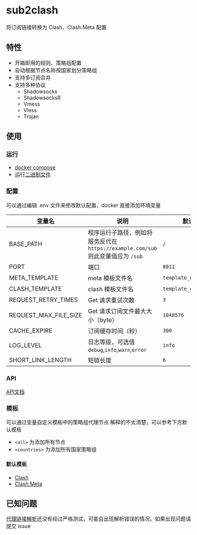 # sub2clash

将订阅链接转换为 Clash、Clash.Meta 配置

## 特性

- 开箱即用的规则、策略组配置
- 自动根据节点名称按国家划分策略组
- 支持多订阅合并
- 支持多种协议
    - Shadowsocks
    - ShadowsocksR
    - Vmess
    - Vless
    - Trojan

## 使用

### 运行

- [docker compose](./docker-compose.yml)
- 运行[二进制文件](https://github.com/nitezs/sub2clash/releases/latest)

### 配置

可以通过编辑 .env 文件来修改默认配置，docker 直接添加环境变量

| 变量名                   | 说明                                                        | 默认值                   |
|-----------------------|-----------------------------------------------------------|-----------------------|
| BASE_PATH             | 程序运行子路径，例如将服务反代在 `https://example.com/sub` 则此变量值应为 `/sub` | `/`                   |
| PORT                  | 端口                                                        | `8011`                |
| META_TEMPLATE         | meta 模板文件名                                                | `template_meta.yaml`  |
| CLASH_TEMPLATE        | clash 模板文件名                                               | `template_clash.yaml` |
| REQUEST_RETRY_TIMES   | Get 请求重试次数                                                | `3`                   |
| REQUEST_MAX_FILE_SIZE | Get 请求订阅文件最大大小（byte）                                      | `1048576`             |
| CACHE_EXPIRE          | 订阅缓存时间（秒）                                                 | `300`                 |
| LOG_LEVEL             | 日志等级，可选值 `debug`,`info`,`warn`,`error`                    | `info`                |
| SHORT_LINK_LENGTH     | 短链长度                                                      | `6`                   |

### API

[API文档](./API_README.md)

### 模板

可以通过变量自定义模板中的策略组代理节点
解释的不太清楚，可以参考下方默认模板

- `<all>` 为添加所有节点
- `<countries>` 为添加所有国家策略组

#### 默认模板

- [Clash](./templates/template_clash.yaml)
- [Clash.Meta](./templates/template_meta.yaml)

## 已知问题

[代理链接解析](./parser)还没有经过严格测试，可能会出现解析错误的情况，如果出现问题请提交 issue
